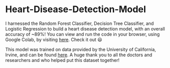 # Heart-Disease-Detection-Model
I harnessed the Random Forest Classifier, Decision Tree Classifier, and Logistic Regression to build a heart disease detection model, with an overall accuracy of ~89%! You can view and run the code in your browser, using Google Colab, by visiting [here](https://colab.research.google.com/drive/1G1HlbyRFPrqkaCB7GhAEb_6kB9HsNaju?usp=sharing). Check it out 😃

This model was trained on data provided by the University of California, Irvine, and can be found [here](https://archive.ics.uci.edu/ml/datasets/heart+disease). A huge thank you to all the doctors and researchers and who helped put this dataset together!

